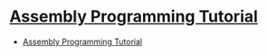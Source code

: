 # [Assembly Programming Tutorial](https://www.tutorialspoint.com/assembly_programming/index.htm)

- [Assembly Programming Tutorial](#assembly-programming-tutorial)
